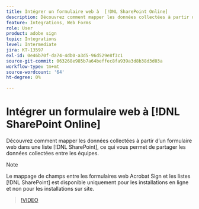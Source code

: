 ```yaml
---
title: Intégrer un formulaire web à  [!DNL SharePoint Online]
description: Découvrez comment mapper les données collectées à partir d'un formulaire web dans une  [!DNL SharePoint]  liste
feature: Integrations, Web Forms
role: User
product: adobe sign
topic: Integrations
level: Intermediate
jira: KT-13597
exl-id: 0e46b70f-da74-4db0-a3d5-96d529e8f3c1
source-git-commit: 063268e985b7a64beffec8fa939a3d8b38d3d03a
workflow-type: tm+mt
source-wordcount: '64'
ht-degree: 0%

---
```


# Intégrer un formulaire web à [!DNL SharePoint Online]

Découvrez comment mapper les données collectées à partir d’un formulaire web dans une liste [!DNL SharePoint], ce qui vous permet de partager les données collectées entre les équipes.

>[!NOTE]
>
>Le mappage de champs entre les formulaires web Acrobat Sign et les listes [!DNL SharePoint] est disponible uniquement pour les installations en ligne et non pour les installations sur site.

>[!VIDEO](https://video.tv.adobe.com/v/3423560?quality=12&learn=on&hidetitle=true&captions=fre_fr)
